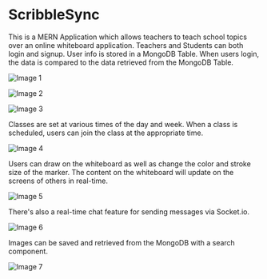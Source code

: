 # ScribbleSync 

This is a MERN Application which allows teachers to teach school topics over an online whiteboard application. 
Teachers and Students can both login and signup. User info is stored in a MongoDB Table. When users login, the data is compared to the data retrieved from the MongoDB Table. 

![Image 1](https://github.com/IshanPhadte776/ChatBot/assets/86078773/d7eae9ce-43fc-4b53-b98b-874f24819314)

![Image 2](https://github.com/IshanPhadte776/ChatBot/assets/86078773/34ec1965-2853-41ca-a91f-f31d0f1e20f4)

![Image 3](https://github.com/IshanPhadte776/ChatBot/assets/86078773/6e49c4c1-a560-4697-9a18-84534180f267)

Classes are set at various times of the day and week. When a class is scheduled, users can join the class at the appropriate time. 

![Image 4](https://github.com/IshanPhadte776/ChatBot/assets/86078773/c0a854b9-ad45-4158-b2aa-1e11babef726)

Users can draw on the whiteboard as well as change the color and stroke size of the marker.
The content on the whiteboard will update on the screens of others in real-time. 

![Image 5](https://github.com/IshanPhadte776/ChatBot/assets/86078773/123ce64c-f205-4db6-9dbd-f1d9a52451b0)

There's also a real-time chat feature for sending messages via Socket.io. 

![Image 6](https://github.com/IshanPhadte776/ChatBot/assets/86078773/ee355e3b-5285-4299-b278-12cb790da274)

Images can be saved and retrieved from the MongoDB with a search component. 

![Image 7](https://github.com/IshanPhadte776/ChatBot/assets/86078773/d2396b7f-9e16-472f-94ba-cdafd37058a4)

